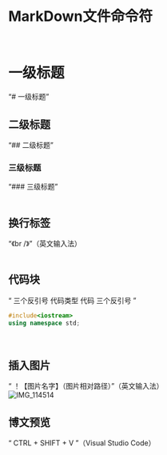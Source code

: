 # MarkDown文件命令符<br /><br /> 

# 一级标题
“# 一级标题”<br />

## 二级标题
“## 二级标题”<br />

### 三级标题
“### 三级标题”<br /><br /> 

## 换行标签
“《br /》”（英文输入法）<br /><br /> 

## 代码块
“ 三个反引号 代码类型 代码 三个反引号 ”<br />
```C++
#include<iostream>
using namespace std;
```
<br /> 

## 插入图片
“ ！【图片名字】（图片相对路径）”（英文输入法）<br />
![IMG_114514](D:\GitClone\Gitee\Documentary\images\IMG_114514.png)
<br /> 

## 博文预览
“ CTRL + SHIFT + V ”（Visual Studio Code）<br /><br /> 
